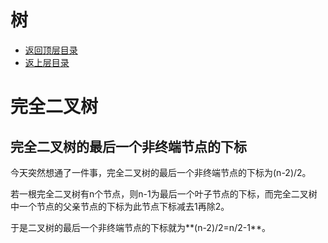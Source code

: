 # 树

- [返回顶层目录](../../../../SUMMARY.md)
- [返上层目录](../data-structures.md)



# 完全二叉树

## 完全二叉树的最后一个非终端节点的下标

今天突然想通了一件事，完全二叉树的最后一个非终端节点的下标为(n-2)/2。

若一根完全二叉树有n个节点，则n-1为最后一个叶子节点的下标，而完全二叉树中一个节点的父亲节点的下标为此节点下标减去1再除2。

于是二叉树的最后一个非终端节点的下标就为**(n-2)/2=n/2-1**。

